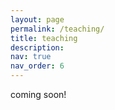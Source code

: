 ```yaml
---
layout: page
permalink: /teaching/
title: teaching
description:
nav: true
nav_order: 6
---
```


coming soon!
